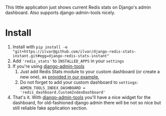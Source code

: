 This little application just shows current Redis stats on Django's admin dashboard. Also supports django-admin-tools nicely.

Install
=======

1. Install with `pip install -e "git+https://ilvar@github.com/ilvar/django-redis-stats-instant.git#egg=django-redis-stats-instant"`
2. Add `'redis_stats'` to `INSTALLED_APPS` in your `settings`
3. If you're using [django-admin-tools](https://bitbucket.org/izi/django-admin-tools/wiki/Home)
    1. Just add Redis Stats module to your custom dashboard (or create a new one), as [provided in our example.](https://github.com/ilvar/django-redis-stats-instant/blob/master/example_project/redis_dashboard.py)
    2. Do not forget to add your custom dashboard to `settings`:
`ADMIN_TOOLS_INDEX_DASHBOARD = 'redis_dashboard.CustomIndexDashboard'`
5. That's it. With
[django-admin-tools](https://bitbucket.org/izi/django-admin-tools/wiki/Home)
you'll have a nice widget for the dashboard, for old-fashioned django
admin there will be not so nice but still reliable fake application section.

